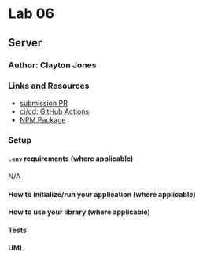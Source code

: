# Lab 06

## Server

### Author: Clayton Jones

### Links and Resources

- [submission PR]()
- [ci/cd: GitHub Actions]()
- [NPM Package]()

### Setup

#### `.env` requirements (where applicable)

N/A

#### How to initialize/run your application (where applicable)


#### How to use your library (where applicable)

#### Tests


#### UML

![]()
